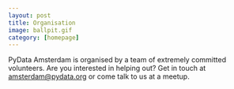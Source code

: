 ```yaml
---
layout: post
title: Organisation
image: ballpit.gif
category: [homepage]
---
```


PyData Amsterdam is organised by a team of extremely committed volunteers. Are you interested in helping out?
Get in touch at amsterdam@pydata.org or come talk to us at a meetup.
